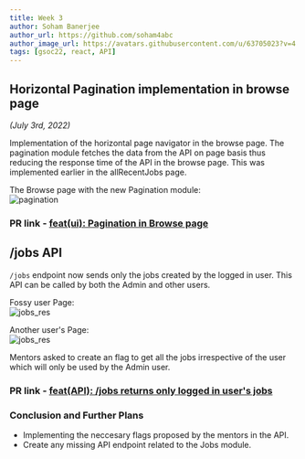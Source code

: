 ```yaml
---
title: Week 3
author: Soham Banerjee
author_url: https://github.com/soham4abc
author_image_url: https://avatars.githubusercontent.com/u/63705023?v=4
tags: [gsoc22, react, API]
---
```


<!--
SPDX-License-Identifier: CC-BY-SA-4.0

SPDX-FileCopyrightText: 2022 Soham Banerjee <sohambanerjee4abc@hotmail.com>
-->

## Horizontal Pagination implementation in browse page

_(July 3rd, 2022)_

Implementation of the horizontal page navigator in the browse page. The pagination module fetches the data from the API on page basis thus reducing the response time of the API in the browse page. This was implemented earlier in the allRecentJobs page.

The Browse page with the new Pagination module: <br/>
![pagination](/img/reactUI/browse_pagination.png)

### PR link - [feat(ui): Pagination in Browse page](https://github.com/fossology/FOSSologyUI/pull/237)

<!--truncate-->

## /jobs API

`/jobs` endpoint now sends only the jobs created by the logged in user. This API can be called by both the Admin and other users.

Fossy user Page: <br/>
![jobs_res](/img/reactUI/fossy_response.png)

Another user's Page: <br/>
![jobs_res](/img/reactUI/buggy_response.png)

Mentors asked to create an flag to get all the jobs irrespective of the user which will only be used by the Admin user.

### PR link - [feat(API): /jobs returns only logged in user's jobs](https://github.com/fossology/fossology/pull/2252)

### Conclusion and Further Plans

- Implementing the neccesary flags proposed by the mentors in the API.
- Create any missing API endpoint related to the Jobs module.
